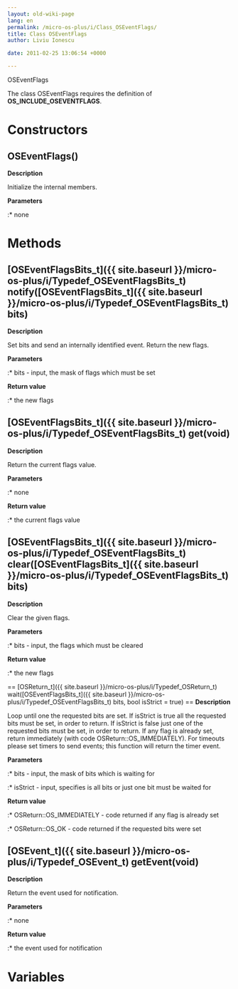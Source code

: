 ```yaml
---
layout: old-wiki-page
lang: en
permalink: /micro-os-plus/i/Class_OSEventFlags/
title: Class OSEventFlags
author: Liviu Ionescu

date: 2011-02-25 13:06:54 +0000

---
```


OSEventFlags

The class OSEventFlags requires the definition of **OS_INCLUDE_OSEVENTFLAGS**.

Constructors
============

OSEventFlags()
--------------

**Description**


Initialize the internal members.

**Parameters**

:\* none

Methods
=======

[OSEventFlagsBits_t]({{ site.baseurl }}/micro-os-plus/i/Typedef_OSEventFlagsBits_t) notify([OSEventFlagsBits_t]({{ site.baseurl }}/micro-os-plus/i/Typedef_OSEventFlagsBits_t) bits)
----------------------------------------------------------------------------------------------------------------------------------------

**Description**


Set bits and send an internally identified event. Return the new flags.

**Parameters**

:\* bits - input, the mask of flags which must be set

**Return value**

:\* the new flags

[OSEventFlagsBits_t]({{ site.baseurl }}/micro-os-plus/i/Typedef_OSEventFlagsBits_t) get(void)
-----------------------------------------------------------------------

**Description**


Return the current flags value.

**Parameters**

:\* none

**Return value**

:\* the current flags value

[OSEventFlagsBits_t]({{ site.baseurl }}/micro-os-plus/i/Typedef_OSEventFlagsBits_t) clear([OSEventFlagsBits_t]({{ site.baseurl }}/micro-os-plus/i/Typedef_OSEventFlagsBits_t) bits)
---------------------------------------------------------------------------------------------------------------------------------------

**Description**


Clear the given flags.

**Parameters**

:\* bits - input, the flags which must be cleared

**Return value**

:\* the new flags

== [OSReturn_t]({{ site.baseurl }}/micro-os-plus/i/Typedef_OSReturn_t) wait([OSEventFlagsBits_t]({{ site.baseurl }}/micro-os-plus/i/Typedef_OSEventFlagsBits_t) bits, bool isStrict = true) == **Description**


Loop until one the requested bits are set. If isStrict is true all the requested bits must be set, in order to return. If isStrict is false just one of the requested bits must be set, in order to return. If any flag is already set, return immediately (with code OSReturn::OS_IMMEDIATELY). For timeouts please set timers to send events; this function will return the timer event.

**Parameters**

:\* bits - input, the mask of bits which is waiting for

:\* isStrict - input, specifies is all bits or just one bit must be waited for

**Return value**

:\* OSReturn::OS_IMMEDIATELY - code returned if any flag is already set

:\* OSReturn::OS_OK - code returned if the requested bits were set

[OSEvent_t]({{ site.baseurl }}/micro-os-plus/i/Typedef_OSEvent_t) getEvent(void)
----------------------------------------------------------

**Description**


Return the event used for notification.

**Parameters**

:\* none

**Return value**

:\* the event used for notification

Variables
=========
